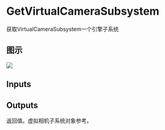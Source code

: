 # GetVirtualCameraSubsystem

获取VirtualCameraSubsystem一个引擎子系统

## 图示

![]($-20221218-18554548.png)

## Inputs

## Outputs

返回值。虚拟相机子系统对象参考。
